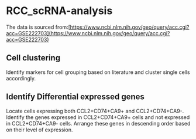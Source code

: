 # RCC_scRNA-analysis
The data is sourced from:[https://www.ncbi.nlm.nih.gov/geo/query/acc.cgi?acc=GSE222703](https://www.ncbi.nlm.nih.gov/geo/query/acc.cgi?acc=GSE222703)

## Cell clustering
Identify markers for cell grouping based on literature and cluster single cells accordingly.


## Identify Differential expressed genes 
Locate cells expressing both CCL2+CD74+CA9+ and CCL2+CD74+CA9-. Identify the genes expressed in CCL2+CD74+CA9+ cells and not expressed in CCL2+CD74+CA9- cells. Arrange these genes in descending order based on their level of expression.
